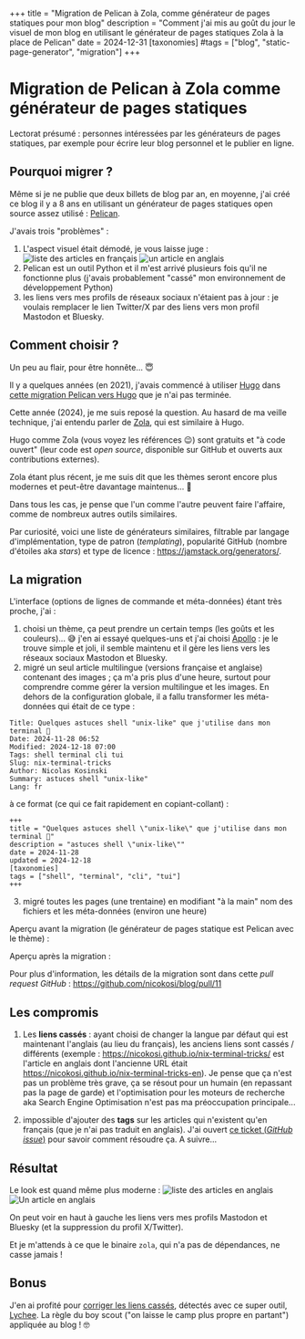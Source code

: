 +++
title = "Migration de Pelican à Zola, comme générateur de pages statiques pour mon blog"
description = "Comment j'ai mis au goût du jour le visuel de mon blog en utilisant le générateur de pages statiques Zola à la place de Pelican"
date = 2024-12-31
[taxonomies]
#tags = ["blog", "static-page-generator", "migration"]
+++
# Migration de Pelican à Zola comme générateur de pages statiques

Lectorat présumé : personnes intéressées par les générateurs de pages statiques, par exemple pour écrire leur blog
personnel et le publier en ligne.

## Pourquoi migrer ?

Même si je ne publie que deux billets de blog par an, en moyenne, j'ai créé ce blog il y a 8 ans en utilisant un
générateur de pages statiques open source assez utilisé : [Pelican](https://docs.getpelican.com/).

J'avais trois "problèmes" :
1. L'aspect visuel était démodé, je vous laisse juge :
![liste des articles en français](before-french-landing-page.png)
![un article en anglais](before-english-article.png)
2. Pelican est un outil Python et il m'est arrivé plusieurs fois qu'il ne fonctionne plus (j'avais probablement
"cassé" mon environnement de développement Python)
3. les liens vers mes profils de réseaux sociaux n'étaient pas à jour : je voulais remplacer le lien Twitter/X par des
liens vers mon profil Mastodon et Bluesky.

## Comment choisir ?

Un peu au flair, pour être honnête... 😇

Il y a quelques années (en 2021), j'avais commencé à utiliser [Hugo](https://gohugo.io/) dans [cette migration Pelican vers Hugo](https://github.com/nicokosi/blog/pull/1) que je n'ai pas terminée.

Cette année (2024), je me suis reposé la question. Au hasard de ma veille technique, j'ai entendu parler de [Zola](https://www.getzola.org/), qui
est similaire à Hugo.

Hugo comme Zola (vous voyez les références 😉) sont gratuits et "à code ouvert" (leur code est _open source_, disponible sur GitHub et ouverts aux contributions externes).

Zola étant plus récent, je me suis dit que les thèmes seront encore plus modernes et peut-être davantage maintenus... 🤷

Dans tous les cas, je pense que l'un comme l'autre peuvent faire l'affaire, comme de nombreux autres outils similaires.

Par curiosité, voici une liste de générateurs similaires, filtrable par langage d'implémentation, type de patron (_templating_), popularité GitHub (nombre d'étoiles aka _stars_) et type de licence : https://jamstack.org/generators/.

## La migration

L'interface (options de lignes de commande et méta-données) étant très proche, j'ai :

1. choisi un thème, ça peut prendre un certain temps (les goûts et les couleurs)... 😅 j'en ai essayé quelques-uns et j'ai choisi [Apollo](https://github.com/not-matthias/apollo) : je le trouve simple et joli, il semble maintenu et il gère les liens vers les réseaux sociaux Mastodon et Bluesky.
2. migré un seul article multilingue (versions française et anglaise) contenant des images ; ça m'a pris plus d'une heure, surtout pour comprendre comme gérer la version multilingue et les images.
En dehors de la configuration globale, il a fallu transformer les méta-données qui était de ce type :
```
Title: Quelques astuces shell "unix-like" que j'utilise dans mon terminal 🧙
Date: 2024-11-28 06:52
Modified: 2024-12-18 07:00
Tags: shell terminal cli tui
Slug: nix-terminal-tricks
Author: Nicolas Kosinski
Summary: astuces shell "unix-like"
Lang: fr
```
à ce format (ce qui ce fait rapidement en copiant-collant) :
```
+++
title = "Quelques astuces shell \"unix-like\" que j'utilise dans mon terminal 🧙"
description = "astuces shell \"unix-like\""
date = 2024-11-28
updated = 2024-12-18
[taxonomies]
tags = ["shell", "terminal", "cli", "tui"]
+++
```
3. migré toutes les pages (une trentaine) en modifiant "à la main" nom des fichiers et les méta-données (environ une heure)

Aperçu avant la migration (le générateur de pages statique est Pelican avec le thème) :

Aperçu après la migration :

Pour plus d'information, les détails de la migration sont dans cette _pull request GitHub_ : https://github.com/nicokosi/blog/pull/11

## Les compromis

1. Les **liens cassés** : ayant choisi de changer la langue par défaut qui est maintenant l'anglais (au lieu du français), 
les anciens liens sont cassés / différents (exemple : https://nicokosi.github.io/nix-terminal-tricks/ est l'article en
anglais dont l'ancienne URL était https://nicokosi.github.io/nix-terminal-tricks-en).
Je pense que ça n'est pas un problème très grave, ça se résout pour un humain (en repassant pas la page de garde) et
l'optimisation pour les moteurs de recherche aka Search Engine Optimisation n'est pas ma préoccupation principale...

2. impossible d'ajouter des **tags** sur les articles qui n'existent qu'en français (que je n'ai pas traduit en anglais).
J'ai ouvert [ce ticket (_GitHub issue_)](https://github.com/getzola/zola/issues/2757) pour savoir comment résoudre ça.
A suivre...

## Résultat

Le look est quand même plus moderne :
![liste des articles en anglais](now-english-articles.png)
![Un article en anglais](now-english-articles.png)

On peut voir en haut à gauche les liens vers mes profils Mastodon et Bluesky (et la suppression du profil X/Twitter).

Et je m'attends à ce que le binaire `zola`, qui n'a pas de dépendances, ne casse jamais !


## Bonus

J'en ai profité pour [corriger les liens cassés](https://github.com/nicokosi/blog/pull/11/commits/5b6557350db88fcade375ed9a81905659fb57e89), détectés avec ce super outil, [Lychee](https://github.com/lycheeverse/lychee).
La règle du boy scout ("on laisse le camp plus propre en partant") appliquée au blog ! 🤓
